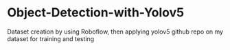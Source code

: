 # Object-Detection-with-Yolov5
Dataset creation by using Roboflow, then applying yolov5 github repo on my dataset for training and testing
